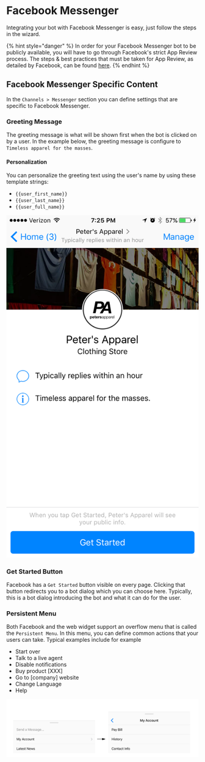 # Facebook Messenger

Integrating your bot with Facebook Messenger is easy, just follow the steps in the wizard.

{% hint style="danger" %}
In order for your Facebook Messenger bot to be publicly available, you will have to go through Facebook's strict App Review process. The steps & best practices that must be taken for App Review, as detailed by Facebook, can be found [here](https://developers.facebook.com/docs/app-review/resources/sample-submissions/messenger-platform).
{% endhint %}

## Facebook Messenger Specific Content

In the `Channels > Messenger` section you can define settings that are specific to Facebook Messenger.

### Greeting Message

The greeting message is what will be shown first when the bot is clicked on by a user. In the example below, the greeting message is configure to `Timeless apparel for the masses`.

#### Personalization

You can personalize the greeting text using the user's name by using these template strings:

* `{{user_first_name}}`
* `{{user_last_name}}`
* `{{user_full_name}}`

![](../../.gitbook/assets/static-content-greeting-message.png)

### Get Started Button

Facebook has a `Get Started` button visible on every page. Clicking that button redirects you to a bot dialog which you can choose here. Typically, this is a bot dialog introducing the bot and what it can do for the user.

### Persistent Menu

Both Facebook and the web widget support an overflow menu that is called the `Persistent Menu`. In this menu, you can define common actions that your users can take. Typical examples include for example

* Start over
* Talk to a live agent
* Disable notifications
* Buy product \[XXX\]
* Go to \[company\] website
* Change Language
* Help

![](../../.gitbook/assets/screen-shot-2018-03-04-at-14.02.08.png)

